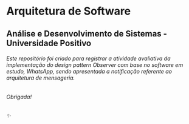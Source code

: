 # Arquitetura de Software
## Análise e Desenvolvimento de Sistemas - Universidade Positivo

###### Este repositório foi criado para registrar a atividade avaliativa da implementação do design pattern Observer com base no software em estudo, WhatsApp, sendo apresentada a notificação referente ao arquitetura de mensageria.

###### Obrigada!
###### :sparkles:
